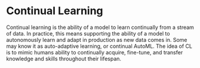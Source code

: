 # Continual Learning<br/>
Continual learning is the ability of a model to learn continually from a stream of data. In practice, this means supporting the ability of a model to autonomously learn and adapt in production as new data comes in. Some may know it as auto-adaptive learning, or continual AutoML. The idea of CL is to mimic humans ability to continually acquire, fine-tune, and transfer knowledge and skills throughout their lifespan. 
